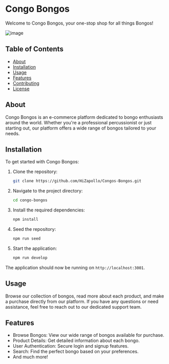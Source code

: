 # Congo Bongos

Welcome to Congo Bongos, your one-stop shop for all things Bongos!

![image](https://github.com/HiZapollo/Congos-Bongos/assets/71670415/3d6dceba-7367-4930-a02e-19d8bfd19beb)


## Table of Contents

- [About](#about)
- [Installation](#installation)
- [Usage](#usage)
- [Features](#features)
- [Contributing](#contributing)
- [License](#license)

## About

Congo Bongos is an e-commerce platform dedicated to bongo enthusiasts around the world. Whether you're a professional percussionist or just starting out, our platform offers a wide range of bongos tailored to your needs.

## Installation

To get started with Congo Bongos:

1. Clone the repository:
   ```bash
   git clone https://github.com/HiZapollo/Congos-Bongos.git
   ```

2. Navigate to the project directory:
   ```bash
   cd congo-bongos
   ```

3. Install the required dependencies:
   ```bash
   npm install
   ```
4. Seed the repository:
   ```bash
   npm run seed
   ```   

5. Start the application:
   ```bash
   npm run develop
   ```

The application should now be running on `http://localhost:3001`.

## Usage

Browse our collection of bongos, read more about each product, and make a purchase directly from our platform. If you have any questions or need assistance, feel free to reach out to our dedicated support team.

## Features

- Browse Bongos: View our wide range of bongos available for purchase.
- Product Details: Get detailed information about each bongo.
- User Authentication: Secure login and signup features.
- Search: Find the perfect bongo based on your preferences.
- And much more!

